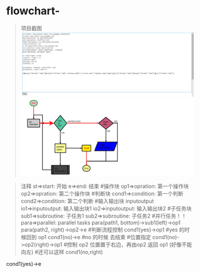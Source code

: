 # flowchart-
>项目截图
![image](https://github.com/yuanyuannetwork/flowchart-/blob/master/1.jpg)
![image](https://github.com/yuanyuannetwork/flowchart-/blob/master/2.jpg)

>注释
st=>start: 开始
e=>end: 结束
#操作块
op1=>opration: 第一个操作块
op2=>opration: 第二个操作块
#判断块
cond1=>condition: 第一个判断
cond2=>condition: 第二个判断
#输入输出块 inputoutput
io1=>inputoutput: 输入输出块1
io2=>inputoutput: 输入输出块2
#子任务块
sub1=>subroutine: 子任务1
sub2=>subroutine: 子任务2
#并行任务！！
para=>parallel: parallel tasks
para(path1, bottom)->sub1(left)->op1
para(path2, right)->op2->e
#判断流程控制
cond1(yes)->op1  #yes 的时候回到 op1
cond1(no)->e   #no 的时候 去结束
#位置指定
cond1(no)->op2(right)->op1 #控制 op2 位置置于右边，再由op2 返回 op1 (好像不能向左)
#还可以这样 cond1(no,right)

cond1(yes)->e 
